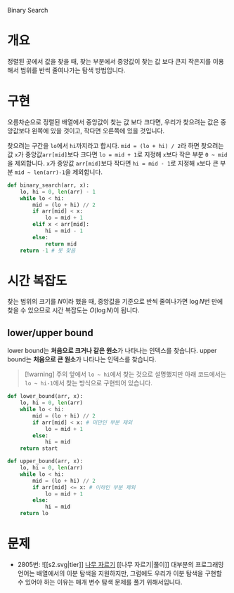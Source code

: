 Binary Search
# 개요
정렬된 곳에서 값을 찾을 때, 찾는 부분에서 중앙값이 찾는 값 보다 큰지 작은지를 이용해서 범위를 반씩 줄여나가는 탐색 방법입니다.
# 구현
오름차순으로 정렬된 배열에서 중앙값이 찾는 값 보다 크다면, 우리가 찾으려는 값은 중앙값보다 왼쪽에 있을 것이고, 작다면 오른쪽에 있을 것입니다.

찾으려는 구간을 `lo`에서 `hi`까지라고 합시다. `mid = (lo + hi) / 2`라 하면
찾으려는 값 `x`가 중앙값`arr[mid]`보다 크다면 `lo = mid + 1`로 지정해 `x`보다 작은 부분 `0 ~ mid`을 제외합니다.
`x`가 중앙값 `arr[mid]`보다 작다면 `hi = mid - 1`로 지정해 `x`보다 큰 부분 `mid ~ len(arr)-1`을 제외합니다.
```python
def binary_search(arr, x):
    lo, hi = 0, len(arr) - 1
    while lo < hi:
        mid = (lo + hi) // 2
        if arr[mid] < x:
            lo = mid + 1
        elif x < arr[mid]:
            hi = mid - 1
        else:
            return mid
    return -1 # 못 찾음
```
# 시간 복잡도
찾는 범위의 크기를 $N$이라 했을 때, 중앙값을 기준으로 반씩 줄여나가면 $\log N$번 만에 찾을 수 있으므로 시간 복잡도는 $O(\log N)$이 됩니다.
## lower/upper bound
lower bound는 **처음으로 크거나 같은 원소**가 나타나는 인덱스를 찾습니다.
upper bound는 **처음으로 큰 원소**가 나타나는 인덱스를 찾습니다.
> [!warning] 주의
> 앞에서 `lo ~ hi`에서 찾는 것으로 설명했지만
> 아래 코드에서는 `lo ~ hi-1`에서 찾는 방식으로 구현되어 있습니다.
```python
def lower_bound(arr, x):
    lo, hi = 0, len(arr)
    while lo < hi:
        mid = (lo + hi) // 2
        if arr[mid] < x: # 미만인 부분 제외
            lo = mid + 1
        else:
            hi = mid
    return start

def upper_bound(arr, x):
    lo, hi = 0, len(arr)
    while lo < hi:
        mid = (lo + hi) // 2
        if arr[mid] <= x: # 이하인 부분 제외
            lo = mid + 1
        else:
            hi = mid
    return lo
```
# 문제
- 2805번: ![[s2.svg|tier]] [나무 자르기](https://www.acmicpc.net/problem/2805) [[나무 자르기|풀이]]
    대부분의 프로그래밍 언어는 배열에서의 이분 탐색을 지원하지만, 그럼에도 우리가 이분 탐색을 구현할 수 있어야 하는 이유는 매개 변수 탐색 문제를 풀기 위해서입니다.